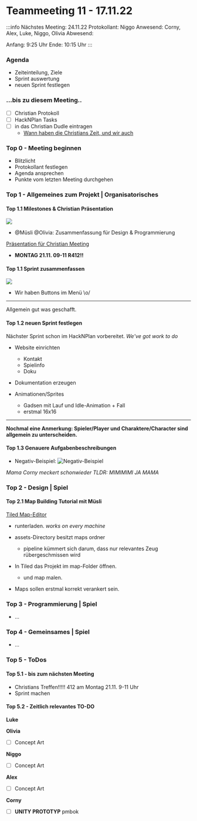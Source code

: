 # Teammeeting 11 - 17.11.22

:::info
Nächstes Meeting: 24.11.22
Protokollant: Niggo
Anwesend: Corny, Alex, Luke, Niggo, Olivia
Abwesend: 

Anfang: 9:25 Uhr
Ende: 10:15 Uhr
:::

### Agenda

* Zeiteinteilung, Ziele
* Sprint auswertung
* neuen Sprint festlegen

### ...bis zu diesem Meeting..

- [ ] Christian Protokoll 
- [ ] HackNPlan Tasks
- [ ] in das Christian Dudle eintragen
    - [Wann haben die Christians Zeit, und wir auch](https://www.when2meet.com/?17636147-yqyJf)



### Top 0 - Meeting beginnen

* Blitzlicht
* Protokollant festlegen
* Agenda ansprechen
* Punkte vom letzten Meeting durchgehen


### Top 1 - Allgemeines zum Projekt | Organisatorisches

#### Top 1.1 Milestones & Christian Präsentation
![](https://md.farafin.de/uploads/upload_a74718af38c83e4b823c1785ade13f32.png)

- @Müsli @Olivia: Zusammenfassung für Design & Programmierung

[Präsentation für Christian Meeting](https://1drv.ms/p/s!AhV4kZ09uI_WhO9DGmUQA3abRftqfA?e=abGUfl)

- **MONTAG 21.11. 09-11 R412!!**

#### Top 1.1 Sprint zusammenfassen
![](https://md.farafin.de/uploads/upload_3a72cc9717884325a052dcd4b12a56a4.png)


- Wir haben Buttons im Menü \o/

---

Allgemein gut was geschafft.

#### Top 1.2 neuen Sprint festlegen

Nächster Sprint schon im HackNPlan vorbereitet.
*We've got work to do*

- Website einrichten
    - Kontakt
    - Spielinfo
    - Doku
    
- Dokumentation erzeugen

- Animationen/Sprites
    - Gadsen mit Lauf und Idle-Animation + Fall
    - erstmal 16x16

---

**Nochmal eine Anmerkung: 
Spieler/Player und Charaktere/Character sind allgemein zu unterscheiden.**


#### Top 1.3 Genauere Aufgabenbeschreibungen
- Negativ-Beispiel:
![Negativ-Beispiel](https://media.discordapp.net/attachments/305771832810668036/1041343333903122552/image.png)


*Mama Corny meckert schonwieder*
*TLDR: MIMIMIMI*
*JA MAMA*

### Top 2 - Design | Spiel

#### Top 2.1 Map Building Tutorial mit Müsli

[Tiled Map-Editor](https://thorbjorn.itch.io/tiled)

- runterladen. *works on every machine*

- assets-Directory besitzt maps ordner
    - pipeline kümmert sich darum, dass nur relevantes Zeug rübergeschmissen wird

- In Tiled das Projekt im map-Folder öffnen.
    - und map malen.

- Maps sollen erstmal korrekt verankert sein.
 

### Top 3 - Programmierung | Spiel

- ...

### Top 4 - Gemeinsames | Spiel

- ...



### Top 5 - ToDos
#### Top 5.1 - bis zum nächsten Meeting

- Christians Treffen!!!!! 412 am Montag 21.11. 9-11 Uhr
- Sprint machen

#### Top 5.2 - Zeitlich relevantes TO-DO

**Luke**


**Olivia**
- [ ] Concept Art

**Niggo**
- [ ] Concept Art



**Alex**
- [ ] Concept Art

**Corny**

- [ ] **UNITY PROTOTYP** pmbok
